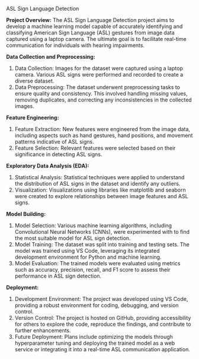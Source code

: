 ASL Sign Language Detection

**Project Overview:**
The ASL Sign Language Detection project aims to develop a machine learning model capable of accurately identifying and classifying American Sign Language (ASL) gestures from image data captured using a laptop camera. The ultimate goal is to facilitate real-time communication for individuals with hearing impairments.

**Data Collection and Preprocessing:**
1. Data Collection: Images for the dataset were captured using a laptop camera. Various ASL signs were performed and recorded to create a diverse dataset.
2. Data Preprocessing: The dataset underwent preprocessing tasks to ensure quality and consistency. This involved handling missing values, removing duplicates, and correcting any inconsistencies in the collected images.

**Feature Engineering:**
1. Feature Extraction: New features were engineered from the image data, including aspects such as hand gestures, hand positions, and movement patterns indicative of ASL signs.
2. Feature Selection: Relevant features were selected based on their significance in detecting ASL signs.

**Exploratory Data Analysis (EDA):**
1. Statistical Analysis: Statistical techniques were applied to understand the distribution of ASL signs in the dataset and identify any outliers.
2. Visualization: Visualizations using libraries like matplotlib and seaborn were created to explore relationships between image features and ASL signs.

**Model Building:**
1. Model Selection: Various machine learning algorithms, including Convolutional Neural Networks (CNNs), were experimented with to find the most suitable model for ASL sign detection.
2. Model Training: The dataset was split into training and testing sets. The model was trained using VS Code, leveraging its integrated development environment for Python and machine learning.
3. Model Evaluation: The trained models were evaluated using metrics such as accuracy, precision, recall, and F1 score to assess their performance in ASL sign detection.

**Deployment:**
1. Development Environment: The project was developed using VS Code, providing a robust environment for coding, debugging, and version control.
2. Version Control: The project is hosted on GitHub, providing accessibility for others to explore the code, reproduce the findings, and contribute to further enhancements.
3. Future Deployment: Plans include optimizing the models through hyperparameter tuning and deploying the trained model as a web service or integrating it into a real-time ASL communication application.
